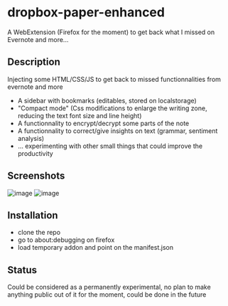 # dropbox-paper-enhanced
A WebExtension (Firefox for the moment) to get back what I missed on Evernote and more...

## Description

Injecting some HTML/CSS/JS to get back to missed functionnalities from evernote and more

* A sidebar with bookmarks (editables, stored on localstorage)
* "Compact mode" (Css modifications to enlarge the writing zone, reducing the text font size and line height)
* A functionnality to encrypt/decrypt some parts of the note
* A functionnality to correct/give insights on text (grammar, sentiment analysis)
* ... experimenting with other small things that could improve the productivity

## Screenshots
![image](https://user-images.githubusercontent.com/2981891/36936632-db448712-1f42-11e8-9e8b-5d16078dcfbe.png)
![image](https://user-images.githubusercontent.com/2981891/36936633-dbe989ba-1f42-11e8-9d7a-dad9c8611133.png)


## Installation

* clone the repo
* go to about:debugging on firefox
* load temporary addon and point on the manifest.json


## Status

Could be considered as a permanently experimental, no plan to make anything public out of it for the moment, could be done in the future

